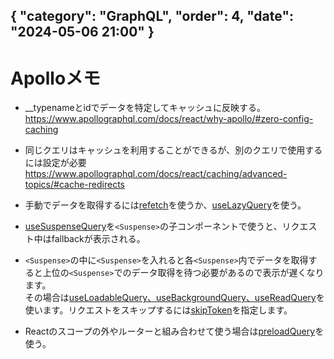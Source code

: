 { "category": "GraphQL",  "order": 4, "date": "2024-05-06 21:00" }
---
# Apolloメモ

* __typenameとidでデータを特定してキャッシュに反映する。  
https://www.apollographql.com/docs/react/why-apollo/#zero-config-caching

* 同じクエリはキャッシュを利用することができるが、別のクエリで使用するには設定が必要  
https://www.apollographql.com/docs/react/caching/advanced-topics/#cache-redirects

* 手動でデータを取得するには[refetch](https://www.apollographql.com/docs/react/data/queries/#queryresult-interface-refetch)を使うか、[useLazyQuery](https://www.apollographql.com/docs/react/data/queries/#manual-execution-with-uselazyquery)を使う。

* [useSuspenseQuery](https://www.apollographql.com/docs/react/data/suspense#fetching-with-suspense)を`<Suspense>`の子コンポーネントで使うと、リクエスト中はfallbackが表示される。

* `<Suspense>`の中に`<Suspense>`を入れると各`<Suspense>`内でデータを取得すると上位の`<Suspense>`でのデータ取得を待つ必要があるので表示が遅くなります。  
その場合は[useLoadableQuery、useBackgroundQuery、useReadQuery](https://www.apollographql.com/docs/react/data/suspense/#avoiding-request-waterfalls)を使います。リクエストをスキップするには[skipToken](https://www.apollographql.com/docs/react/api/react/hooks/#skiptoken)を指定します。

* Reactのスコープの外やルーターと組み合わせて使う場合は[preloadQuery](https://www.apollographql.com/docs/react/data/suspense/#initiating-queries-outside-react)を使う。
